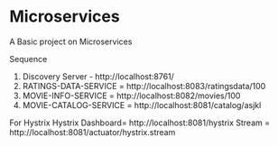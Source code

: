 # Microservices
A Basic project on Microservices

Sequence

1. Discovery Server - http://localhost:8761/
2. RATINGS-DATA-SERVICE = http://localhost:8083/ratingsdata/100
3. MOVIE-INFO-SERVICE = http://localhost:8082/movies/100
4. MOVIE-CATALOG-SERVICE = http://localhost:8081/catalog/asjkl

For Hystrix
Hystrix Dashboard= http://localhost:8081/hystrix
Stream = http://localhost:8081/actuator/hystrix.stream

